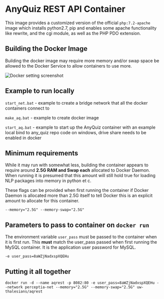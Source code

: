 # AnyQuiz REST API Container

This image provides a customized version of the official `php:7.2-apache` image which installs python2.7, pip and enables some apache functionality like rewrite, and the cgi module, as well as the PHP PDO extension.

## Building the Docker Image

Building the docker image may require more memory and/or swap space be allowed to the Docker Service to allow containers to use more.

![Docker setting screenshot](/AdvDockerSettings.PNG)

## Example to run locally

`start_net.bat` - example to create a bridge network that all the docker containers connect to


`make_aq.bat` - example to create docker image


`start_aq.bat` - example to start up the AnyQuiz container with an example local bind to any_quiz repo code on windows, drive share needs to be enabled in docker

## Minimum requirements
While it may run with somewhat less, building the container appears to require around **2.5G RAM and Swap each** allocated to Docker Daemon. When running it is presumed that this amount will still hold true for loading NLP packages into memory in python et c.

These flags can be provided when first running the container if Docker Daemon is allocated more than 2.5G itself to tell Docker this is an explicit amount to allocate for this container.

`--memory="2.5G" --memory-swap="2.5G"`

## Parameters to pass to container on `docker run`

The environment variable `user_pass` must be passed to the container when it is first run. This **must** match the user_pass passed when first running the MySQL container. It is the application user password for MySQL.

`-e user_pass=8aWZjNadxspXQEHu`


## Putting it all together

`docker run -d --name aqrest -p 8082:80 -e user_pass=8aWZjNadxspXQEHu --network perceptia-net --memory="2.5G" --memory-swap="2.5G" uw-thalesians/aqrest`
